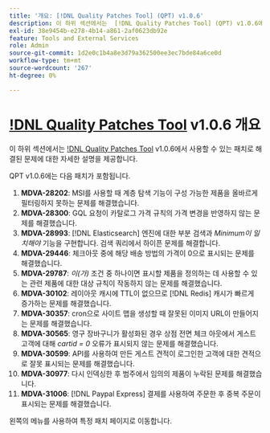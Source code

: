 ```yaml
---
title: '개요: [!DNL Quality Patches Tool] (QPT) v1.0.6'
description: 이 하위 섹션에서는  [!DNL Quality Patches Tool] (QPT) v1.0.6에서 사용할 수 있는 패치로 해결된 문제에 대한 자세한 설명을 제공합니다.
exl-id: 38e9454b-e278-4b14-a861-2af0623db92e
feature: Tools and External Services
role: Admin
source-git-commit: 1d2e0c1b4a8e3d79a362500ee3ec7bde84a6ce0d
workflow-type: tm+mt
source-wordcount: '267'
ht-degree: 0%

---
```


# [!DNL Quality Patches Tool](QPT) v1.0.6 개요

이 하위 섹션에서는 [!DNL Quality Patches Tool](QPT) v1.0.6에서 사용할 수 있는 패치로 해결된 문제에 대한 자세한 설명을 제공합니다.

QPT v1.0.6에는 다음 패치가 포함됩니다.

1. **MDVA-28202**: MSI를 사용할 때 계층 탐색 기능이 구성 가능한 제품을 올바르게 필터링하지 못하는 문제를 해결했습니다.
1. **MDVA-28300**: GQL 요청이 카탈로그 가격 규칙의 가격 변경을 반영하지 않는 문제를 해결했습니다.
1. **MDVA-28993**: [!DNL Elasticsearch] 엔진에 대한 부분 검색과 *Minimum이 일치해야* 기능을 구현합니다. 검색 쿼리에서 하이픈 문제를 해결합니다.
1. **MDVA-29446**: 체크아웃 중에 해당 배송 방법의 가격이 0으로 표시되는 문제를 해결했습니다.
1. **MDVA-29787**: *이(가)* 조건 중 하나이면 표시할 제품을 정의하는 데 사용할 수 있는 관련 제품에 대한 대상 규칙이 작동하지 않는 문제를 해결했습니다.
1. **MDVA-30102**: 레이아웃 캐시에 TTL이 없으므로 [!DNL Redis] 캐시가 빠르게 증가하는 문제를 해결했습니다.
1. **MDVA-30357**: cron으로 사이트 맵을 생성할 때 잘못된 이미지 URL이 만들어지는 문제를 해결했습니다.
1. **MDVA-30565**: 영구 장바구니가 활성화된 경우 상점 전면 체크 아웃에서 게스트 고객에 대해 *cartid = 0* 오류가 표시되지 않는 문제를 해결했습니다.
1. **MDVA-30599**: API를 사용하여 만든 게스트 견적이 로그인한 고객에 대한 견적으로 잘못 표시되는 문제를 해결했습니다.
1. **MDVA-30977**: 다시 인덱싱한 후 범주에서 임의의 제품이 누락된 문제를 해결했습니다.
1. **MDVA-31006**: [!DNL Paypal Express] 결제를 사용하여 주문한 후 중복 주문이 표시되는 문제를 해결했습니다.

왼쪽의 메뉴를 사용하여 특정 패치 페이지로 이동합니다.
